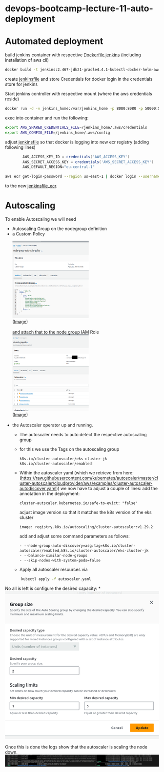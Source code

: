 # devops-bootcamp-lecture-11-auto-deployment

# Automated deployment
build jenkins container with respective [Dockerfile.jenkins](Dockerfile.jenkins) (including installation of aws cli)
``` bash
docker build -t jenkins:2.467-jdk21-gradle4.4.1-kubectl-docker-helm-aws . -f Dockerfile.jenkins
```

create [jenkinsfile](jenkinsfile) and store Credentials for docker login in the credentials store for jenkins

Start jenkins controller with respective mount (where the aws credentials reside)
``` bash
docker run -d -v jenkins_home:/var/jenkins_home -p 8080:8080 -p 50000:50000 -v /var/run/docker.sock:/var/run/docker.sock  --restart=on-failure --privileged --name jenkins-controller6 jenkins:2.467-jdk21-gradle4.4.1-kubectl-docker-helm-aws
```

exec into container and run the following:
``` bash
export AWS_SHARED_CREDENTIALS_FILE=/jenkins_home/.aws/credentials 
export AWS_CONFIG_FILE=/jenkins_home/.aws/config
```

adjust [jenkinsfile](jenkinsfile) so that docker is logging into new ecr registry (adding following lines)

``` groovy
        AWS_ACCESS_KEY_ID = credentials('AWS_ACCESS_KEY')
        AWS_SECRET_ACCESS_KEY = credentials('AWS_SECRET_ACCESS_KEY')
        AWS_DEFAULT_REGION="eu-central-1"
```

``` bash
aws ecr get-login-password --region us-east-1 | docker login --username AWS --password-stdin <<MYECR>>.dkr.ecr.us-east-1.amazonaws.com
```
to the new [jenkinsfile_ecr](jenkinsfile_ecr).


# Autoscaling
To enable Autoscaling we will need
* Autoscaling Group on the nodegroup definition 
* a Custom Policy <br> <br>
<img src=image-1.png width=250 height=250> <br>
([Image](image-1.png))
<br> <br>and attach that to the node group IAM Role
<br> <img src=image-2.png width=250 height=250> <br>
([Image](image-2.png))
<br> <br>
* the Autoscaler operator up and running.
    * The autoscaler needs to auto detect the respective autoscaling group
    * for this we use the Tags on the autoscaling group
        ```
        k8s.io/cluster-autoscaler/eks-cluster-jk
        k8s.io/cluster-autoscaler/enabled
        ```
    * Within the autoscaler yaml (which we retrieve from here: (https://raw.githubusercontent.com/kubernetes/autoscaler/master/cluster-autoscaler/cloudprovider/aws/examples/cluster-autoscaler-autodiscover.yaml)) we now have to adjust a couple of lines:
        add the annotation in the deployment:
        ```
        cluster-autscaler.kubernetes.io/safe-to-evict: "false"
        ```

        adjust image version so that it matches the k8s version of the eks cluster
        ```
        image: registry.k8s.io/autoscaling/cluster-autoscaler:v1.29.2 
        ```

        add and adjust some command parameters as follows:
        ```
        - --node-group-auto-discovery=asg:tag=k8s.io/cluster-autoscaler/enabled,k8s.io/cluster-autoscaler/eks-cluster-jk
        - --balance-similar-node-groups
        - --skip-nodes-with-system-pods=false
        ```

    * Apply all autoscaler resources via
    ``` bash
        kubectl apply -f autoscaler.yaml
    ```

No all is left is configure the desired capacity:
*![alt text](image-4.png) 

Once this is done the logs show that the autoscaler is scaling the node down.
![alt text](image-3.png)


